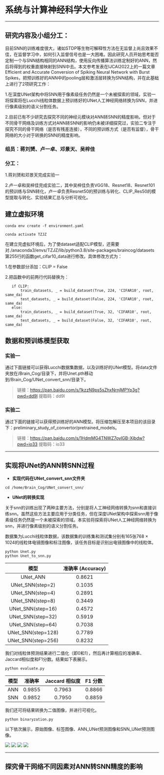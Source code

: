 # 系统与计算神经科学大作业

---
## 研究内容及小组分工：

目前SNN的训练难度很大，诸如STDP等生物可解释性方法在无监督上尚且效果不佳，在监督学习中，如何引入监督信号也是一大困难。因此研究人员开始思考能否定制一个与SNN结构相同的ANN结构，使用反向传播算法训练定制好的ANN，然后将得到的权重直接映射到SNN中去。本文参考发表在IJCAI2022上的一篇文章Efficient and Accurate Conversion of Spiking Neural Network with Burst Spikes，把预训练好的ANN中的pooling层和激活层转换为SNN结构，并在此基础上进行了2项研究工作：

1.在深度UNet架构中将SNN用于像素级任务仍然是一个未被探索的领域，实验一将探索将在Lucchi线粒体数据上预训练好的UNet人工神经网络转换为SNN，并进行像素级别的语义分割任务。

2.目前已有不少研究去探究不同的神经元模块对ANN转SNN的精度影响，但对于不同骨干网络及训练方式对ANN转SNN的影响仍未被详细探究过，实验二专注于探究不同的骨干网络（是否有残差连接），不同的预训练方式（是否有监督），骨干网络的大小对于转换的SNN的精度影响。

### 组员：蒋刘赟、卢一卓、邓景天、吴梓佳

### 分工：

1.蒋刘赟和邓景天完成实验一

2.卢一卓和吴梓佳完成实验二，其中吴梓佳负责VGG18、Resnet18、Resnet101的预训练与SNN转化，卢一卓负责Resnet50的预训练与转化、CLIP_Res50的模型提取与转化、实验结果汇总与分析可视化。




 ## 建立虚拟环境
 ```
conda env create -f environment.yaml

conda activate TZJZ
 ```

在建立完虚拟环境后，为了使dataset适配CLIP模型，还需要对./anaconda3/envs/TZJZ/lib/python3.8/site-packages/braincog/datasets 第255行的函数get_cifar10_data进行修改。具体修改方式为：

1.在参数部分添加：CLIP = False

2.把函数中的前两行代码替换为：
 ```
    if CLIP:
        train_datasets, _ = build_dataset(True, 224, 'CIFAR10', root, same_da)
        test_datasets, _ = build_dataset(False, 224, 'CIFAR10', root, same_da)
    else:
        train_datasets, _ = build_dataset(True, 32, 'CIFAR10', root, same_da)
        test_datasets, _ = build_dataset(False, 32, 'CIFAR10', root, same_da)

 ```
## 数据和预训练模型获取

### 实验一

通过下面链接可以获得Lucchi数据集数据，以及训练好的UNet模型。将data文件夹放在/Brain_Cog/目录下，并将Unet.pth移动到/Brain_Cog/UNet_convert_snn/目录下。
> 链接：https://pan.baidu.com/s/1kzzN9ps5sZhxNrnjMPYp3g?pwd=dd9l 
提取码：dd9l


 ### 实验二
通过下面的链接可以获得预训练好的ANN模型。将压缩包解压至本项目的该目录下：preliminary_study_of_convertor/pretrained_models。
> 链接：https://pan.baidu.com/s/1HdmMG4TNWZ7ovlGB-Xjbdw?pwd=io33 
提取码：io33 
 
---

## 实现将UNet的ANN转SNN过程
+ **实现代码在UNet_convert_snn文件夹**
```
cd /home/Brain_Cog/UNet_convert_snn/
```

+ **UNet的转换实现**

关于snn的训练出现了两种主要方法，分别是将人工神经网络转换为snn和直接训练snn。虽然这些方法主要应用于分类任务，但在深度UNet架构中探索snn用于像素级任务仍然是一个未被探索的领域。本实验将探索将UNet人工神经网络转换为snn，并进行像素级别的语义分割任务。

数据集为Lucchi线粒体数据，该数据集的训练集和测试集分别有165张768 &times; 1024的线粒体电镜图像和标注图像，该任务目标是识别出电镜图像中的线粒体。
```
python Unet.py
python Unet_to_snn.py
```

| 模型                | 准确率 (Accuracy) |
| :------------------: | :---------------: |
| UNet_ANN           | 0.8621            |
| UNet_SNN(step=2)   | 0.1035            |
| UNet_SNN(step=4)   | 0.2891           |
| UNet_SNN(step=8)   | 0.3449            |
| UNet_SNN(step=16)  | 0.4572            |
| UNet_SNN(step=32)  | 0.5919            |
| UNet_SNN(step=64)  | 0.7038            |
| UNet_SNN(step=128)  | 0.7789            |
| UNet_SNN(step=256)   | 0.8232            |

我们对线粒体预测结果进行二值化（即0和1），然后再计算相应的准确率、Jaccard相似度和F1分数。结果如下表展示。
```
python evaluate.py
```
| 模型 |  准确率    | Jaccard 相似度 | F1 分数 |
| :----------: |:-------:| :------------: | :-------------: |
| ANN  | 0.9855  | 0.7963          | 0.8866   |
| SNN  | 0.9852  | 0.7950          | 0.8859   |

我们还可将结果转换为二值图像，并进行可视化。
```
python binaryzation.py
```
以下依次展示，原始图像、标签图像、ANN_UNet预测图像和SNN_UNet预测图像。

![](Image/Raw_0000.png)
![](Image/Label_0000.png)
![](Image/ANN_0000.png)
![](Image/SNN_0000.png)

---

## 探究骨干网络不同因素对ANN转SNN精度的影响








